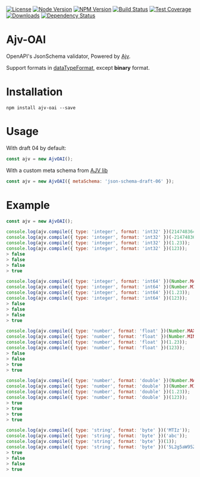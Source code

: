 [license-img]: http://img.shields.io/badge/license-MIT-green.svg
[license-url]: http://opensource.org/licenses/MIT
[node-image]: https://img.shields.io/badge/node.js-v6.0.0-blue.svg
[node-url]: http://nodejs.org/download/
[npm-img]: https://img.shields.io/npm/v/ajv-oai.svg
[npm-url]: https://npmjs.org/package/ajv-oai
[travis-img]: https://travis-ci.org/amazing-gao/ajv-oai.svg
[travis-url]: https://travis-ci.org/amazing-gao/ajv-oai
[coveralls-img]: https://coveralls.io/repos/github/amazing-gao/ajv-oai/badge.svg
[coveralls-url]: https://coveralls.io/github/amazing-gao/ajv-oai
[downloads-image]: https://img.shields.io/npm/dm/ajv-oai.svg
[downloads-url]: https://npmjs.org/package/ajv-oai
[david-img]: https://img.shields.io/david/amazing-gao/ajv-oai.svg
[david-url]: https://david-dm.org/amazing-gao/ajv-oai
[router]: https://github.com/amazing-gao/koa-oai-router

[![License][license-img]][license-url]
[![Node Version][node-image]][node-url]
[![NPM Version][npm-img]][npm-url]
[![Build Status][travis-img]][travis-url]
[![Test Coverage][coveralls-img]][coveralls-url]
[![Downloads][downloads-image]][downloads-url]
[![Dependency Status][david-img]][david-url]

# Ajv-OAI

OpenAPI's JsonSchema validator, Powered by [Ajv](https://github.com/epoberezkin/ajv).

Support formats in [dataTypeFormat](http://swagger.io/specification/#dataTypeFormat), except **binary** format.

# Installation

```
npm install ajv-oai --save
```

# Usage

With draft 04 by default:

```js
const ajv = new AjvOAI();
```

With a custom meta schema from [AJV lib](https://github.com/epoberezkin/ajv/tree/master/lib/refs)

```js
const ajv = new AjvOAI({ metaSchema: 'json-schema-draft-06' });
```

# Example

```js
const ajv = new AjvOAI();

console.log(ajv.compile({ type: 'integer', format: 'int32' })(2147483648));
console.log(ajv.compile({ type: 'integer', format: 'int32' })(-2147483649));
console.log(ajv.compile({ type: 'integer', format: 'int32' })(1.23));
console.log(ajv.compile({ type: 'integer', format: 'int32' })(123));
> false
> false
> false
> true

console.log(ajv.compile({ type: 'integer', format: 'int64' })(Number.MAX_VALUE));
console.log(ajv.compile({ type: 'integer', format: 'int64' })(Number.MIN_VALUE));
console.log(ajv.compile({ type: 'integer', format: 'int64' })(1.23));
console.log(ajv.compile({ type: 'integer', format: 'int64' })(123));
> false
> false
> false
> true

console.log(ajv.compile({ type: 'number', format: 'float' })(Number.MAX_VALUE));
console.log(ajv.compile({ type: 'number', format: 'float' })(Number.MIN_VALUE));
console.log(ajv.compile({ type: 'number', format: 'float' })(1.23));
console.log(ajv.compile({ type: 'number', format: 'float' })(123));
> false
> false
> true
> true

console.log(ajv.compile({ type: 'number', format: 'double' })(Number.MAX_VALUE));
console.log(ajv.compile({ type: 'number', format: 'double' })(Number.MIN_VALUE));
console.log(ajv.compile({ type: 'number', format: 'double' })(1.23));
console.log(ajv.compile({ type: 'number', format: 'double' })(123));
> true
> true
> true
> true

console.log(ajv.compile({ type: 'string', format: 'byte' })('MTIz'));
console.log(ajv.compile({ type: 'string', format: 'byte' })('abc'));
console.log(ajv.compile({ type: 'string', format: 'byte' })(1));
console.log(ajv.compile({ type: 'string', format: 'byte' })('5L2g5aW95ZWK'));
> true
> false
> false
> true
```
